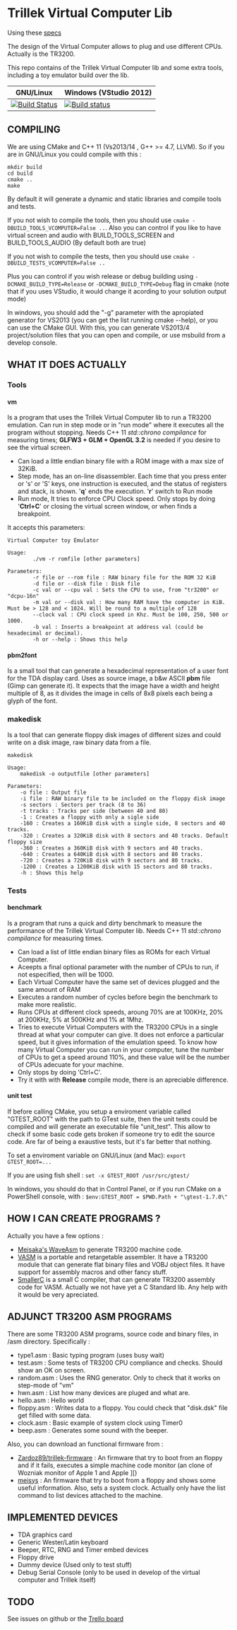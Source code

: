 Trillek Virtual Computer Lib
============================

Using these [specs](https://github.com/trillek-team/trillek-computer)

The design of the Virtual Computer allows to plug and use different CPUs. Actually is the TR3200.

This repo contains of the Trillek Virtual Computer lib and some extra tools, including a toy emulator build over the lib.

| GNU/Linux                                        | Windows (VStudio 2012)  |
|--------------------------------------------------|-------------------------|
| [![Build Status](https://travis-ci.org/trillek-team/trillek-vcomputer-module.svg?branch=develop)](https://travis-ci.org/trillek-team/trillek-vcomputer-module) | [![Build status](https://ci.appveyor.com/api/projects/status/420wp0vh8tnsuvjn/branch/develop?svg=true)](https://ci.appveyor.com/project/Zardoz89/trillek-vcomputer-module-r5m16/branch/develop) |

COMPILING
---------
We are using CMake and C++ 11 (Vs2013/14 , G++ >= 4.7, LLVM). So if you are in GNU/Linux you could compile with this :

    mkdir build
    cd build
    cmake ..
    make

By default it will generate a dynamic and static libraries and compile tools and tests.

If you not wish to compile the tools, then you should use `cmake -DBUILD_TOOLS_VCOMPUTER=False ..`. Also you can control if you like to have virtual screen and audio with BUILD_TOOLS_SCREEN and BUILD_TOOLS_AUDIO (By default both are true)

If you not wish to compile the tests, then you should use `cmake -DBUILD_TESTS_VCOMPUTER=False ..`

Plus you can control if you wish release or debug building using `-DCMAKE_BUILD_TYPE=Release` or `-DCMAKE_BUILD_TYPE=Debug` flag in cmake (note that if you uses VStudio, it would change it acording to your solution output mode)

In windows, you should add the "-g" parameter with the apropiated generator for VS2013 (you can get the list running cmake --help), or you can use the CMake GUI. With this, you can generate VS2013/4 project/solution files that you can open and compile, or use msbuild from a develop console.

WHAT IT DOES ACTUALLY
------------------
### Tools

#### vm

Is a program that uses the Trillek Virtual Computer lib to run a TR3200 emulation. Can run in step mode or in "run mode" where it executes all the program without stopping. Needs C++ 11 *std::chrono compilance* for measuring times; **GLFW3 + GLM + OpenGL 3.2** is needed if you desire to see the virtual screen.

- Can load a little endian binary file with a ROM image with a max size of 32KiB.
- Step mode, has an on-line disassembler. Each time that you press enter or 's' or 'S'
  keys, one instruction is executed, and the status of registers and stack, is
  shown. '**q**' ends the execution. '**r**' switch to Run mode
- Run mode, It tries to enforce CPU Clock speed. Only stops by doing '**Ctrl+C**' or closing the virtual screen window, or when finds a breakpoint.

It accepts this parameters:
```
Virtual Computer toy Emulator

Usage:
        ./vm -r romfile [other parameters]

Parameters:
        -r file or --rom file : RAW binary file for the ROM 32 KiB
        -d file or --disk file : Disk file
        -c val or --cpu val : Sets the CPU to use, from "tr3200" or "dcpu-16n"
        -m val or --disk val : How many RAM have the computer in KiB. Must be > 128 and < 1024. Will be round to a multiple of 128
        --clock val : CPU clock speed in Khz. Must be 100, 250, 500 or 1000.
        -b val : Inserts a breakpoint at address val (could be hexadecimal or decimal).
        -h or --help : Shows this help
```

#### pbm2font

Is a small tool that can generate a hexadecimal representation of a user font for the TDA display card. Uses as source image, a b&w ASCII **pbm** file (Gimp can generate it). It expects that the image have a width and height multiple of 8, as it divides the image in cells of 8x8 pixels each being a glyph of the font.

### makedisk

Is a tool that can generate floppy disk images of different sizes and could write on a disk image, raw binary data from a file.

```
makedisk

Usage:
    makedisk -o outputfile [other parameters]

Parameters:
    -o file : Output file
    -i file : RAW binary file to be included on the floppy disk image
    -s sectors : Sectors per track (8 to 36)
    -t tracks : Tracks per side (between 40 and 80)
    -1 : Creates a floppy with only a sigle side
    -160 : Creates a 160KiB disk with a single side, 8 sectors and 40 tracks.
    -320 : Creates a 320KiB disk with 8 sectors and 40 tracks. Default floppy size
    -360 : Creates a 360KiB disk with 9 sectors and 40 tracks.
    -640 : Creates a 640KiB disk with 8 sectors and 80 tracks.
    -720 : Creates a 720KiB disk with 9 sectors and 80 tracks.
    -1200 : Creates a 1200KiB disk with 15 sectors and 80 tracks.
    -h : Shows this help
```

### Tests

#### benchmark

Is a program that runs a quick and dirty benchmark to measure the performance of the Trillek Virtual Computer lib. Needs C++ 11 *std::chrono compilance* for measuring times.

- Can load a list of little endian binary files as ROMs for each Virtual Computer.
- Aceepts a final optional parameter with the number of CPUs to run, if not especified, then will be 1000.
- Each Virtual Computer have the same set of devices plugged and the same amount of RAM
- Executes a random number of cycles before begin the benchmark to make more realistic.
- Runs CPUs at different clock speeds, aroung 70% are at 100KHz, 20% at 200KHz, 5% at 500KHz and 1% at 1Mhz.
- Tries to execute Virtual Computers with the TR3200 CPUs in a single thread at what your computer can give. It does not enforce a particular speed, but it gives information of the emulation speed. To know how many Virtual Computer you can run in your computer, tune the number of CPUs to get a speed around 110%, and these value will be the number of CPUs adecuate for your machine.
- Only stops by doing 'Ctrl+C'.
- Try it with with **Release** compile mode, there is an apreciable difference.

#### unit test

If before calling CMake, you setup a enviroment variable called "GTEST_ROOT" with the path to GTest suite, then the unit tests could be compiled and will generate an executable file "unit_test". This allow to check if some basic code gets broken if someone try to edit the source code. Are far of being a exaustive tests, but it's far better that nothing.

To set a enviroment variable on GNU/Linux (and Mac): ```export GTEST_ROOT=...```

If you are using fish shell : ```set -x GTEST_ROOT /usr/src/gtest/```

In windows, you should do that in Control Panel, or if you run CMake on a PowerShell console, with : ```$env:GTEST_ROOT = $PWD.Path + "\gtest-1.7.0\"```

HOW I CAN CREATE PROGRAMS ?
---------------------------
Actually you have a few options :

- [Meisaka's WaveAsm](https://github.com/Meisaka/WaveAsm) to generate TR3200 machine code.
- [VASM](https://github.com/Zardoz89/VASM) is a portable and retargetable assembler. It have a TR3200 module that can generate flat binary files and VOBJ object files. It have support for assembly macros and other fancy stuff.
- [SmallerC](https://github.com/alexfru/SmallerC) is a small C compiler, that can generate TR3200 assembly code for VASM. Actually we not have yet a C Standard lib. Any help with it would be very apreciated.

ADJUNCT TR3200 ASM PROGRAMS
--------------------------
There are some TR3200 ASM programs, source code and binary files, in /asm directory. Specifically :

- type1.asm : Basic typing program (uses busy wait)
- test.asm : Some tests of TR3200 CPU compliance and checks. Should show an OK on screen.
- random.asm : Uses the RNG generator. Only to check that it works on step-mode of "vm"
- hwn.asm : List how many devices are pluged and what are.
- hello.asm : Hello world
- floppy.asm : Writes data to a floppy. You could check that "disk.dsk" file get filled with some data.
- clock.asm : Basic example of system clock using Timer0
- beep.asm : Generates some sound with the beeper.

Also, you can download an functional firmware from :

- [Zardoz89/trillek-firmware](https://github.com/Zardoz89/trillek-firmware) : An firmware that try to boot from an floppy and if it fails, executes a simple machine code monitor (an clone of Wozniak monitor of Apple 1 and Apple ][)
- [meisys](http://eciv.net/meisaka/meisys.ffi) : An firmware that try to boot from a floppy and shows some useful information. Also, sets a system clock. Actually only have the list command to list devices attached to the machine.


IMPLEMENTED DEVICES
-------------------

- TDA graphics card
- Generic Wester/Latin keyboard
- Beeper, RTC, RNG and Timer embed devices
- Floppy drive
- Dummy device (Used only to test stuff)
- Debug Serial Console (only to be used in develop of the virtual computer and Trillek itself)

TODO
----
See issues on github or the [Trello board](https://trello.com/b/ONRIy13Q)
